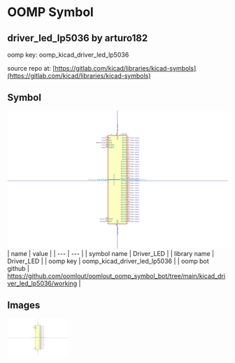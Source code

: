 # OOMP Symbol  
## driver_led_lp5036  by arturo182  
  
oomp key: oomp_kicad_driver_led_lp5036  
  
source repo at: [https://gitlab.com/kicad/libraries/kicad-symbols](https://gitlab.com/kicad/libraries/kicad-symbols)  
## Symbol  
  
[![working.png](working_600.png)](working.png)  
| name | value | 
| --- | --- | 
| symbol name | Driver_LED | 
| library name | Driver_LED | 
| oomp key | oomp_kicad_driver_led_lp5036 | 
| oomp bot github | https://github.com/oomlout/oomlout_oomp_symbol_bot/tree/main/kicad_driver_led_lp5036/working | 
## Images  
  
[![working.png](working_140.png)](working.png)  
